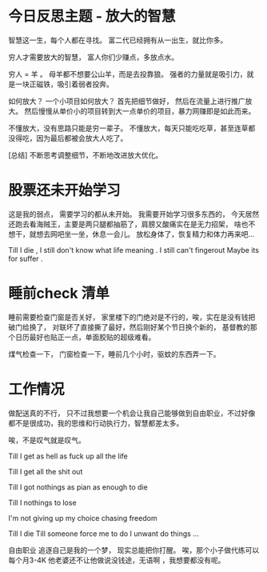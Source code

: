 

# 今日反思主题 - 放大的智慧

智慧这一生，每个人都在寻找。  富二代已经拥有从一出生，就比你多。  

穷人才需要放大的智慧， 富人你们少赚点，多放点水。 

穷人 = 羊 。 母羊都不想要公山羊，而是去投靠狼。   强者的力量就是吸引力，就是一块正磁铁，吸引着弱者投奔。


如何放大？  一个小项目如何放大？  首先把细节做好，  然后在流量上进行推广放大。  然后慢慢从单价小的项目转到大一点单价的项目，暴力网赚即是如此而来。 

不懂放大，没有思路只能是穷一辈子。  不懂放大，每天只能吃吃草，甚至连草都没得吃，因为最后都被会放大人吃了。 


[总结]  不断思考调整细节，不断地改进放大优化。

# 股票还未开始学习  

这是我的弱点， 需要学习的都从未开始。 我需要开始学习很多东西的， 今天居然还跑去看海贼王，主要是两只腿都抽筋了，肩膀又酸痛实在是无力招架， 啥也不想干，就想去网吧坐一坐，休息一会儿。 放松身体了，恢复精力和体力再来吧...

Till I die  , I still don't know what life meaning . I still can't fingerout Maybe its for suffer .



# 睡前check 清单

睡前需要检查门窗是否关好， 家里楼下的门绝对是不行的，唉，实在是没有钱把破门给换了， 对联坏了直接撕了最好，然后刚好某个节日换个新的， 基督教的那个日历最好也贴正一点，单面胶贴的超级难看。 

煤气检查一下， 门窗检查一下，睡前几个小时，驱蚊的东西弄一下。 


# 工作情况

做配送真的不行， 只不过我想要一个机会让我自己能够做到自由职业，不过好像都不是很成功，我的思维和行动执行力，智慧都差太多。 

唉，不是叹气就是叹气。

Till I get as hell as fuck up all the life 

Till I get all the shit out 

Till I got nothings  as pian as enough to die 

Till I nothings to lose 

I'm not giving up my choice  chasing freedom 

Till I die Till someone force me to do I unwant do things ... 

自由职业 追逐自己是我的一个梦， 现实总能把你打醒。 唉，那个小子做代练可以每个月3-4K 他老婆还不让他做说没钱途，无语啊 ，我想要都没有呢。

